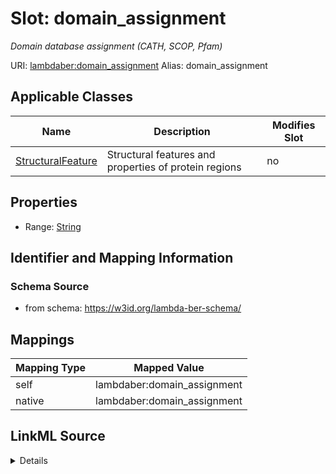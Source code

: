 

# Slot: domain_assignment 


_Domain database assignment (CATH, SCOP, Pfam)_





URI: [lambdaber:domain_assignment](https://w3id.org/lambda-ber-schema/domain_assignment)
Alias: domain_assignment

<!-- no inheritance hierarchy -->





## Applicable Classes

| Name | Description | Modifies Slot |
| --- | --- | --- |
| [StructuralFeature](StructuralFeature.md) | Structural features and properties of protein regions |  no  |






## Properties

* Range: [String](String.md)




## Identifier and Mapping Information






### Schema Source


* from schema: https://w3id.org/lambda-ber-schema/




## Mappings

| Mapping Type | Mapped Value |
| ---  | ---  |
| self | lambdaber:domain_assignment |
| native | lambdaber:domain_assignment |




## LinkML Source

<details>
```yaml
name: domain_assignment
description: Domain database assignment (CATH, SCOP, Pfam)
from_schema: https://w3id.org/lambda-ber-schema/
rank: 1000
alias: domain_assignment
owner: StructuralFeature
domain_of:
- StructuralFeature
range: string

```
</details>